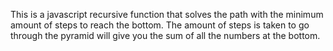 This is a javascript recursive function that solves the path with the minimum amount of steps to reach the bottom.
The amount of steps is taken to go through the pyramid will give you the sum of all the numbers at the bottom.
